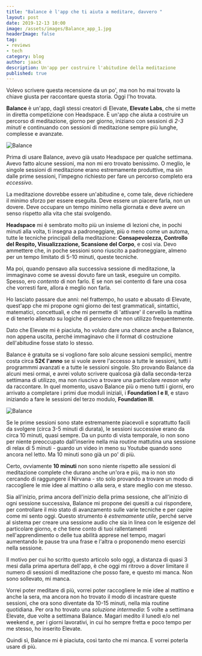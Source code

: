 ```yaml
---
title: "Balance è l'app che ti aiuta a meditare, davvero "
layout: post
date: 2019-12-13 10:00
image: /assets/images/Balance_app_1.jpg
headerImage: false
tag:
- reviews
- tech
category: blog
author: jaack
description: Un'app per costruire l'abitudine della meditazione
published: true
---
```


Volevo scrivere questa recensione da un po', ma non ho mai trovato la chiave
 giusta per raccontare questa storia. Oggi l'ho trovata.

**Balance** è un'app, dagli stessi creatori di Elevate, **Elevate Labs**, che si mette
in diretta competizione con Headspace. È un'app che aiuta a costruire un percorso
di meditazione, giorno per giorno, iniziano con sessioni di *2-3 minuti* e
continuando con sessioni di meditazione sempre più lunghe, complesse e avanzate.

<img class="image" src="{{site.url}}/assets/images/Balance_app_1.png" alt="Balance">

Prima di usare Balance, avevo già usato Headspace per qualche settimana. Avevo fatto
alcune sessioni, ma non mi ero trovato benissimo. O meglio, le singole sessioni di
meditazione erano estremamente produttive, ma sin dalle prime sessioni, l'impegno richiesto
per fare un percorso completo era *eccessivo*.

La  meditazione dovrebbe essere un'abitudine e, come tale, deve richiedere il minimo
sforzo per essere eseguita. Deve essere un piacere farla, non un dovere. Deve occupare
un tempo minimo nella giornata e deve avere un senso rispetto alla vita che stai
svolgendo.

**Headspace** mi è sembrato molto più un insieme di lezioni che, in pochi minuti alla volta,
ti insegna a padroneggiare, più o meno come un automa, tutte le tecniche principali
 della meditazione: **Consapevolezza, Controllo del Respito, Visualizzazione, Scansione del Corpo**,
 e così via. Devo ammettere che, in poche sessioni sono riuscito a padroneggiare,
 almeno per un tempo limitato di 5-10 minuti, queste tecniche.

Ma poi, quando pensavo alla successiva sessione di meditazione, la immaginavo come
se avessi dovuto fare un task, eseguire un compito. Spesso, ero *contento* di non farlo.
E se non sei contento di fare una cosa che vorresti fare, allora è meglio non farla.

Ho lasciato passare due anni: nel frattempo, ho usato e abusato di Elevate, quest'app
che mi propone ogni giorno dei test grammaticali, sintattici, matematici, concettuali, e che
mi permette di 'attivare' il cervello la mattina e di tenerlo allenato su
logiche di pensiero che non utilizzo frequentemente.

Dato che Elevate mi è piaciuta, ho voluto dare una chance anche a Balance, non appena uscita,
perché immaginavo che il format di costruzione dell'abitudine fosse stato lo stesso.

Balance è gratuita se si vogliono fare solo alcune sessioni semplici, mentre costa circa
 **52€ l'anno** se si vuole avere l'accesso a tutte le sessioni, tutti i programmmi avanzati
 e a tutte le sessioni singole. Sto provando Balance da alcuni mesi ormai, e avrei voluto scrivere qualcosa già dalla seconda-terza settimana di utilizzo, ma non riuscivo a trovare una particolare *reason why* da raccontare.
 In quel momento, usavo Balance più o meno tutti i giorni, ero arrivato a completare i
 primi due moduli iniziali, i **Foundation I e II**, e stavo iniziando a fare le
 sessioni del terzo modulo, **Foundation III**.

<img class="image" src="{{site.url}}/assets/images/Balance_app_2.png" alt="Balance">

Se le prime sessioni sono state estremamente piacevoli e soprattutto facili da svolgere
 (circa 3-5 minuti di durata), le sessioni successive erano da circa 10 minuti, quasi sempre.
 Da un punto di vista temporale, io non sono per niente preoccupato dall'inserire nella mia
 routine mattutina una sessione di relax di 5 minuti - guardo un video in meno su Youtube quando
 sono ancora nel letto. Ma 10 minuti sono già un po' di più.

Certo, ovviamente **10 minuti** non sono niente rispetto alle sessioni di meditazione
 complete che durano anche un'ora e più, ma io non sto cercando di raggungere il Nirvana -
 sto solo provando a trovare un modo di raccogliere le mie idee al mattino o alla sera, e
 stare meglio con me stesso.

Sia all'inizio, prima ancora dell'inizio della prima sessione, che all'inizio di ogni sessione
successiva, Balance mi propone dei quesiti a cui rispondere, per controllare il mio stato di
avanzamento sulle varie tecniche e per capire come mi sento oggi. Questo strumento è *estremamente utile*,
perché serve al sistema per creare una sessione audio che sia in linea con le esigenze del particolare giorno,
e che tiene conto di tuoi rallentamenti nell'apprendimento o delle tua abilità apprese nel tempo,
magari aumentando le pause tra una frase e l'altra o proponendo meno esercizi nella sessione.

Il motivo per cui ho scritto questo articolo solo oggi, a distanza di quasi 3 mesi dalla
prima apertura dell'app, è che oggi mi ritrovo a dover limitare il numero di sessioni di meditazione
che posso fare, e questo mi manca. Non sono sollevato, mi manca.

Vorrei poter meditare di più, vorrei poter raccogliere le mie idee al mattino e anche la sera,
ma ancora non ho trovato il modo di incastrare queste sessioni, che ora sono diventate da 10-15 minuti,
nella mia routine quotidiana. Per ora ho trovato una *soluzione intermedia*: 5 volte a settimana Elevate,
due volte a settimana Balance. Magari medito il lunedì e/o nel weekend e, per i giorni lavorativi, in cui
ho sempre fretta e poco tempo per me stesso, ho inserito Elevate.

Quindi sì, Balance mi è piaciuta, così tanto che mi manca. E vorrei poterla usare di più.
